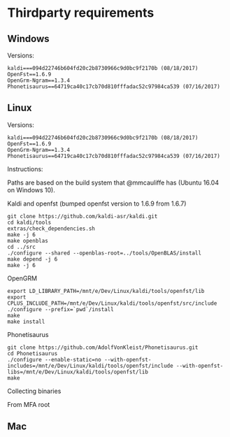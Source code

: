 

Thirdparty requirements
=======================


Windows
-------

Versions:

```
kaldi===094d22746b604fd20c2b8730966c9d0bc9f2170b (08/18/2017)
OpenFst==1.6.9
OpenGrm-Ngram==1.3.4
Phonetisaurus==64719ca40c17cb70d810fffadac52c97984ca539 (07/16/2017)
```

Linux
-----

Versions:

```
kaldi===094d22746b604fd20c2b8730966c9d0bc9f2170b (08/18/2017)
OpenFst==1.6.9
OpenGrm-Ngram==1.3.4
Phonetisaurus==64719ca40c17cb70d810fffadac52c97984ca539 (07/16/2017)
```

Instructions:

Paths are based on the build system that @mmcauliffe has (Ubuntu 16.04 on Windows 10).

Kaldi and openfst
(bumped openfst version to 1.6.9 from 1.6.7)
```
git clone https://github.com/kaldi-asr/kaldi.git
cd kaldi/tools
extras/check_dependencies.sh
make -j 6
make openblas
cd ../src
./configure --shared --openblas-root=../tools/OpenBLAS/install
make depend -j 6
make -j 6
```

OpenGRM

```
export LD_LIBRARY_PATH=/mnt/e/Dev/Linux/kaldi/tools/openfst/lib
export CPLUS_INCLUDE_PATH=/mnt/e/Dev/Linux/kaldi/tools/openfst/src/include
./configure --prefix=`pwd`/install
make
make install
```

Phonetisaurus

```
git clone https://github.com/AdolfVonKleist/Phonetisaurus.git
cd Phonetisaurus
./configure --enable-static=no --with-openfst-includes=/mnt/e/Dev/Linux/kaldi/tools/openfst/include --with-openfst-libs=/mnt/e/Dev/Linux/kaldi/tools/openfst/lib
make
```

Collecting binaries

From MFA root


Mac
---